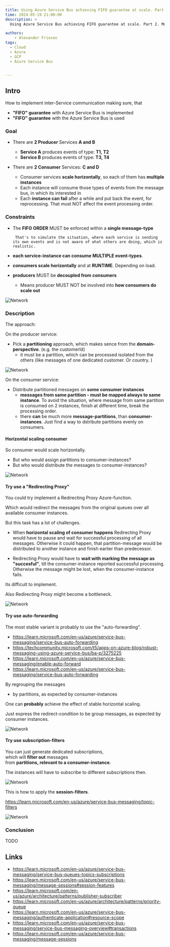 ```yaml
---
title: Using Azure Service Bus achieving FIFO guarantee at scale. Part 2. Multiple message types per instance.
time: 2024-05-19 21:00:00
description: >
  Using Azure Service Bus achieving FIFO guarantee at scale. Part 2. Multiple message types per instance.

authors:
    - Alexander Friesen
tags:
  - Cloud
  - Azure
  - GCP
  - Azure Service Bus


---
```


## Intro

How to implement inter-Service communication
making sure, that 
 - **"FIFO" guarantee** with  Azure Service Bus is implemented
 - **"FIFO" guarantee** with the Azure Service Bus is used


### Goal

 - There are **2 Producer** Services **A and B**
   - **Service A** produces events of type: **T1, T2**
   - **Service B** produces events of type: **T3, T4**

 - There are **2 Consumer** Services: **C and D**
   - Consumer services **scale horizontally**, so each of them has **multiple instances**
   - Each instance will consume those types of events from the message bus, in which its interested in
   - Each **instance can fail** after a while and put back the event, for reprocessing. That must NOT affect the event processing order.

### Constraints

 - The  **FIFO ORDER** MUST be enforced within a **single message-type**


        That's to simulate the situation, where each service is sending its own events and is not aware of what others are doing, which is realistic.



- **each service-instance can consume MULTIPLE event-types**.
- **consumers scale horizontally** and at **RUNTIME**. Depending on load.
- **producers** MUST be **decoupled from consumers** 
  - Means producer MUST NOT be involved into **how consumers do scale out**



![Network](./article00048/target.drawio.png)


### Description

The approach:

On the producer service:
- Pick a **partitioning** approach, which makes sence from the **domain-perspective**. (e.g. the customerId)
  - it must be a partition, which can be processed isolated from the others (like messages of one dedicated customer. Or country. )

![Network](./article00048/partitioningToOneService-oneinstance.png)


On the consumer service:
- Distribute partitioned messages on **some consumer instances**
  - **messages from same partition - must be mapped always to same instance**. To avoid the situation, where message from same partition is consumed on 2 instances, finish at different time, break the processing order.
  - there **can** be much more **message-partitions**, than **consumer-instances**. Just find a way to dstribute partitions evenly on consumers.


#### Horizontal scaling consumer

So consumer  would scale horizontally.

- But who would assign partitions to consumer-instances?
- But who would distribute the messages to consumer-instances?

![Network](./article00048/partitioningToOneService-multiinstance.png)

#### Try use a "Redirecting Proxy"

You could try implement a Redirecting Proxy Azure-function.

Which would redirect the messages from the original queues
over all available consumer instances.

But this task has a lot of challenges.

- When **horizontal scaling of consumer happens**
Redirecting Proxy would have to pause and wait for successful processing of all messages.
Otherwise it could happen, that partition-message would be distributed to another instance and finish earlier than predecessor.

- Redirecting Proxy would have to **wait
with marking the message as "succesful"**,
till the consumer-instance reported successful processing. Otherwise the message might be lost, when the consumer-instance fails.

Its difficult to implement.

Also Redirecting Proxy might become a bottleneck.

![Network](./article00048/partitioningToOneService-multiinstance-marshaller.png)


#### Try use auto-forwarding

The most stable variant is probably to use the "auto-forwarding".

- <https://learn.microsoft.com/en-us/azure/service-bus-messaging/service-bus-auto-forwarding>
- <https://techcommunity.microsoft.com/t5/apps-on-azure-blog/robust-messaging-using-azure-service-bus/ba-p/3275225>
- <https://learn.microsoft.com/en-us/azure/service-bus-messaging/enable-auto-forward>
- <https://learn.microsoft.com/en-us/azure/service-bus-messaging/service-bus-auto-forwarding>

By regrouping the messages 
- by partitions, as expected by consumer-instances

One can **probably** achieve the effect of stable horizontal scaling.

Just express the redirect-condition to be group messages, as expected by consumer instances.

![Network](./article00048/redirectCondition.png)



#### Try use subscription-filters

You can just generate dedicated subscriptions, <br>
which will **filter out** messages <br>
from **partitions, relevant to a consumer-instance**.

The instances will have to subscribe to different subscriptions then.


![Network](./article00048/partitioningToOneService-multiinstance-subscriptionfilters.png)

This is how to apply the **session-filters**.

<https://learn.microsoft.com/en-us/azure/service-bus-messaging/topic-filters>


![Network](./article00048/sessionFilters.png)


### Conclusion

TODO



## Links

- https://learn.microsoft.com/en-us/azure/service-bus-messaging/service-bus-queues-topics-subscriptions
- <https://learn.microsoft.com/en-us/azure/service-bus-messaging/message-sessions#session-features>
- <https://learn.microsoft.com/en-us/azure/architecture/patterns/publisher-subscriber>
- <https://learn.microsoft.com/en-us/azure/architecture/patterns/priority-queue>
- <https://learn.microsoft.com/en-us/azure/service-bus-messaging/authenticate-application#resource-scope>
- <https://learn.microsoft.com/en-us/azure/service-bus-messaging/service-bus-messaging-overview#transactions>
- <https://learn.microsoft.com/en-us/azure/service-bus-messaging/message-sessions>

